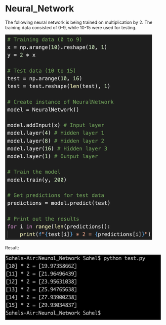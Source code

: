 # Neural_Network

The following neural network is being trained on multiplication by 2.
The training data consisted of 0-9, while 10-15 were used for testing.

![Code](images/test.png)

Result:

![Result](images/result.png)
